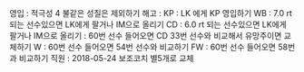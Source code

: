 영입	: 적극성 4 불같은 성질은 제외하기
해고	: 
KP	: LK 에게 KP 영입하기
WB	: 7.0 rt 되는 선수있으면 LK에게 팔거나 IM으로 올리기
CD	: 6.0 rt 되는 선수있으면 LK에게 팔거나 IM으로 올리기
	: 60번 선수 들어오면 CD 33번 선수와 비교해서 유망주이면 교체하기
W	: 60번 선수 들어오면 54번 선수와 비교하기
FW	: 60번 선수 들어오면 58번과 비교하기
직원	: 2018-05-24 보조코치 별5개로 교체

